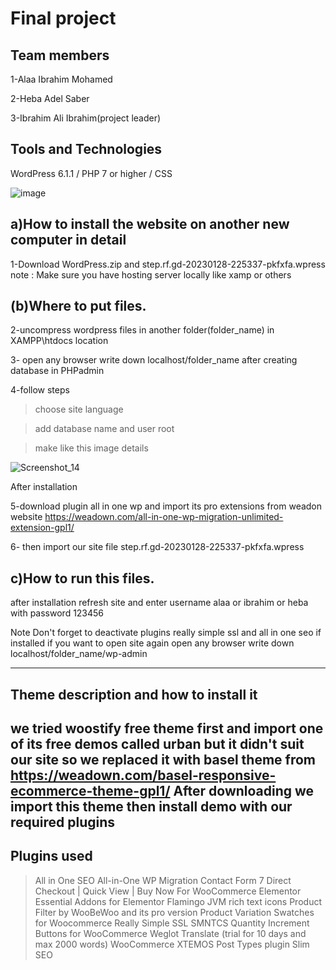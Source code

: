 # Final project

Team members
------------
1-Alaa Ibrahim Mohamed

2-Heba Adel Saber

3-Ibrahim Ali Ibrahim(project leader)

Tools and Technologies
----------------------
WordPress 6.1.1 / PHP 7 or higher / CSS

![image](https://user-images.githubusercontent.com/76784342/215273448-89ca4eb7-d3e5-4736-ba9b-7f328a089c12.png)


a)How to install the website on another new computer in detail 
---------------------------------------------------------------

1-Download WordPress.zip and step.rf.gd-20230128-225337-pkfxfa.wpress
note : Make sure you have  hosting server locally like xamp or others

(b)Where to put files. 
----------------------

2-uncompress wordpress files  in another folder(folder_name) in XAMPP\htdocs location 

3- open any browser write down localhost/folder_name after creating database in PHPadmin

4-follow steps

>choose site language 

> add database name and user root

>make like this image details

![Screenshot_14](https://user-images.githubusercontent.com/76784342/215267211-37bbfa71-e334-423c-bcb8-e48f754c8fc9.png)

After installation 

5-download plugin all in one wp and import  its pro extensions from weadon website https://weadown.com/all-in-one-wp-migration-unlimited-extension-gpl1/

6- then import our site file step.rf.gd-20230128-225337-pkfxfa.wpress


c)How to run this files.
-----------------------
after installation refresh site and enter username alaa or ibrahim or heba with password 123456

Note Don't forget to deactivate plugins really simple ssl and all in one seo if installed
if you want to open site again open any browser write down localhost/folder_name/wp-admin

----------------------------------------------------------------------------------------------
Theme description  and how to install it
-----------------------------------------
we tried woostify free theme first and import one of its free demos called urban  but it didn't suit our site so we replaced it with basel theme from https://weadown.com/basel-responsive-ecommerce-theme-gpl1/
After downloading we import this theme then install demo with our required plugins
-------------------------------------------------------------------------------------

Plugins used 
------------
>All in One SEO 
>All-in-One WP Migration
>Contact Form 7
>Direct Checkout | Quick View | Buy Now For WooCommerce
>Elementor
>Essential Addons for Elementor
>Flamingo
>JVM rich text icons
>Product Filter by WooBeWoo and its pro version
>Product Variation Swatches for Woocommerce
>Really Simple SSL
>SMNTCS Quantity Increment Buttons for WooCommerce
>Weglot Translate (trial for 10 days and max 2000 words)
>WooCommerce
>XTEMOS Post Types plugin
>Slim SEO
